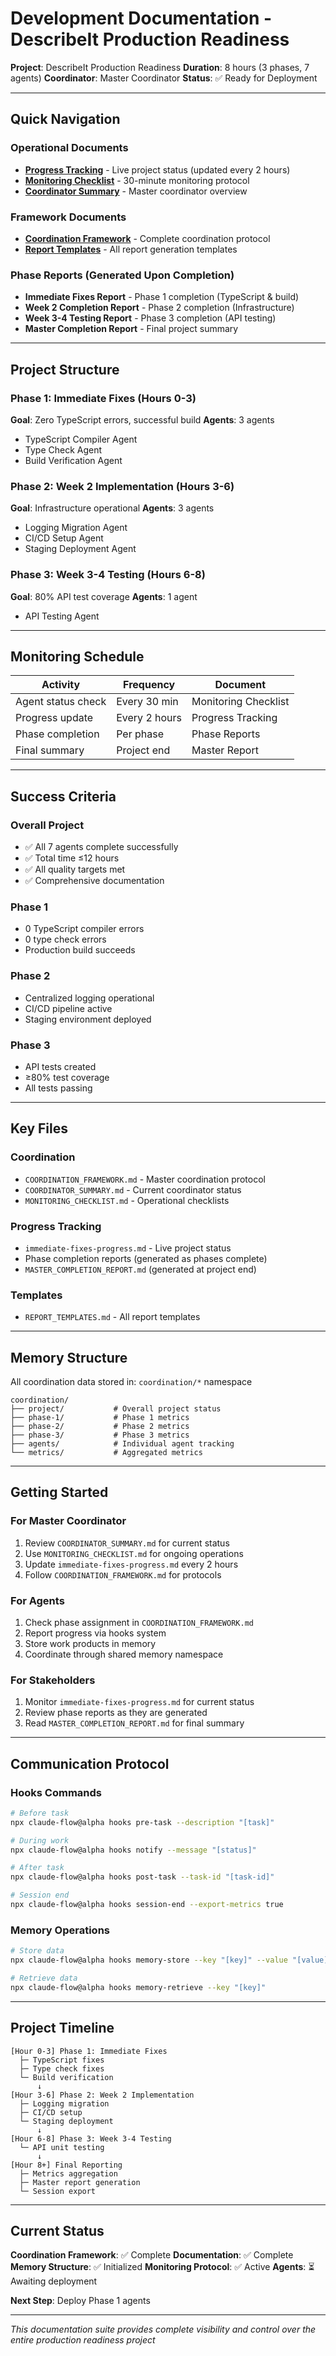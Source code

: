 # Development Documentation - DescribeIt Production Readiness

**Project**: DescribeIt Production Readiness
**Duration**: 8 hours (3 phases, 7 agents)
**Coordinator**: Master Coordinator
**Status**: ✅ Ready for Deployment

---

## Quick Navigation

### Operational Documents
- **[Progress Tracking](./immediate-fixes-progress.md)** - Live project status (updated every 2 hours)
- **[Monitoring Checklist](./MONITORING_CHECKLIST.md)** - 30-minute monitoring protocol
- **[Coordinator Summary](./COORDINATOR_SUMMARY.md)** - Master coordinator overview

### Framework Documents
- **[Coordination Framework](./COORDINATION_FRAMEWORK.md)** - Complete coordination protocol
- **[Report Templates](./REPORT_TEMPLATES.md)** - All report generation templates

### Phase Reports (Generated Upon Completion)
- **Immediate Fixes Report** - Phase 1 completion (TypeScript & build)
- **Week 2 Completion Report** - Phase 2 completion (Infrastructure)
- **Week 3-4 Testing Report** - Phase 3 completion (API testing)
- **Master Completion Report** - Final project summary

---

## Project Structure

### Phase 1: Immediate Fixes (Hours 0-3)
**Goal**: Zero TypeScript errors, successful build
**Agents**: 3 agents
- TypeScript Compiler Agent
- Type Check Agent
- Build Verification Agent

### Phase 2: Week 2 Implementation (Hours 3-6)
**Goal**: Infrastructure operational
**Agents**: 3 agents
- Logging Migration Agent
- CI/CD Setup Agent
- Staging Deployment Agent

### Phase 3: Week 3-4 Testing (Hours 6-8)
**Goal**: 80% API test coverage
**Agents**: 1 agent
- API Testing Agent

---

## Monitoring Schedule

| Activity | Frequency | Document |
|----------|-----------|----------|
| Agent status check | Every 30 min | Monitoring Checklist |
| Progress update | Every 2 hours | Progress Tracking |
| Phase completion | Per phase | Phase Reports |
| Final summary | Project end | Master Report |

---

## Success Criteria

### Overall Project
- ✅ All 7 agents complete successfully
- ✅ Total time ≤12 hours
- ✅ All quality targets met
- ✅ Comprehensive documentation

### Phase 1
- 0 TypeScript compiler errors
- 0 type check errors
- Production build succeeds

### Phase 2
- Centralized logging operational
- CI/CD pipeline active
- Staging environment deployed

### Phase 3
- API tests created
- ≥80% test coverage
- All tests passing

---

## Key Files

### Coordination
- `COORDINATION_FRAMEWORK.md` - Master coordination protocol
- `COORDINATOR_SUMMARY.md` - Current coordinator status
- `MONITORING_CHECKLIST.md` - Operational checklists

### Progress Tracking
- `immediate-fixes-progress.md` - Live project status
- Phase completion reports (generated as phases complete)
- `MASTER_COMPLETION_REPORT.md` (generated at project end)

### Templates
- `REPORT_TEMPLATES.md` - All report templates

---

## Memory Structure

All coordination data stored in: `coordination/*` namespace

```
coordination/
├── project/           # Overall project status
├── phase-1/           # Phase 1 metrics
├── phase-2/           # Phase 2 metrics
├── phase-3/           # Phase 3 metrics
├── agents/            # Individual agent tracking
└── metrics/           # Aggregated metrics
```

---

## Getting Started

### For Master Coordinator
1. Review `COORDINATOR_SUMMARY.md` for current status
2. Use `MONITORING_CHECKLIST.md` for ongoing operations
3. Update `immediate-fixes-progress.md` every 2 hours
4. Follow `COORDINATION_FRAMEWORK.md` for protocols

### For Agents
1. Check phase assignment in `COORDINATION_FRAMEWORK.md`
2. Report progress via hooks system
3. Store work products in memory
4. Coordinate through shared memory namespace

### For Stakeholders
1. Monitor `immediate-fixes-progress.md` for current status
2. Review phase reports as they are generated
3. Read `MASTER_COMPLETION_REPORT.md` for final summary

---

## Communication Protocol

### Hooks Commands
```bash
# Before task
npx claude-flow@alpha hooks pre-task --description "[task]"

# During work
npx claude-flow@alpha hooks notify --message "[status]"

# After task
npx claude-flow@alpha hooks post-task --task-id "[task-id]"

# Session end
npx claude-flow@alpha hooks session-end --export-metrics true
```

### Memory Operations
```bash
# Store data
npx claude-flow@alpha hooks memory-store --key "[key]" --value "[value]"

# Retrieve data
npx claude-flow@alpha hooks memory-retrieve --key "[key]"
```

---

## Project Timeline

```
[Hour 0-3] Phase 1: Immediate Fixes
  ├─ TypeScript fixes
  ├─ Type check fixes
  └─ Build verification
      ↓
[Hour 3-6] Phase 2: Week 2 Implementation
  ├─ Logging migration
  ├─ CI/CD setup
  └─ Staging deployment
      ↓
[Hour 6-8] Phase 3: Week 3-4 Testing
  └─ API unit testing
      ↓
[Hour 8+] Final Reporting
  ├─ Metrics aggregation
  ├─ Master report generation
  └─ Session export
```

---

## Current Status

**Coordination Framework**: ✅ Complete
**Documentation**: ✅ Complete
**Memory Structure**: ✅ Initialized
**Monitoring Protocol**: ✅ Active
**Agents**: ⏳ Awaiting deployment

**Next Step**: Deploy Phase 1 agents

---

*This documentation suite provides complete visibility and control over the entire production readiness project*
